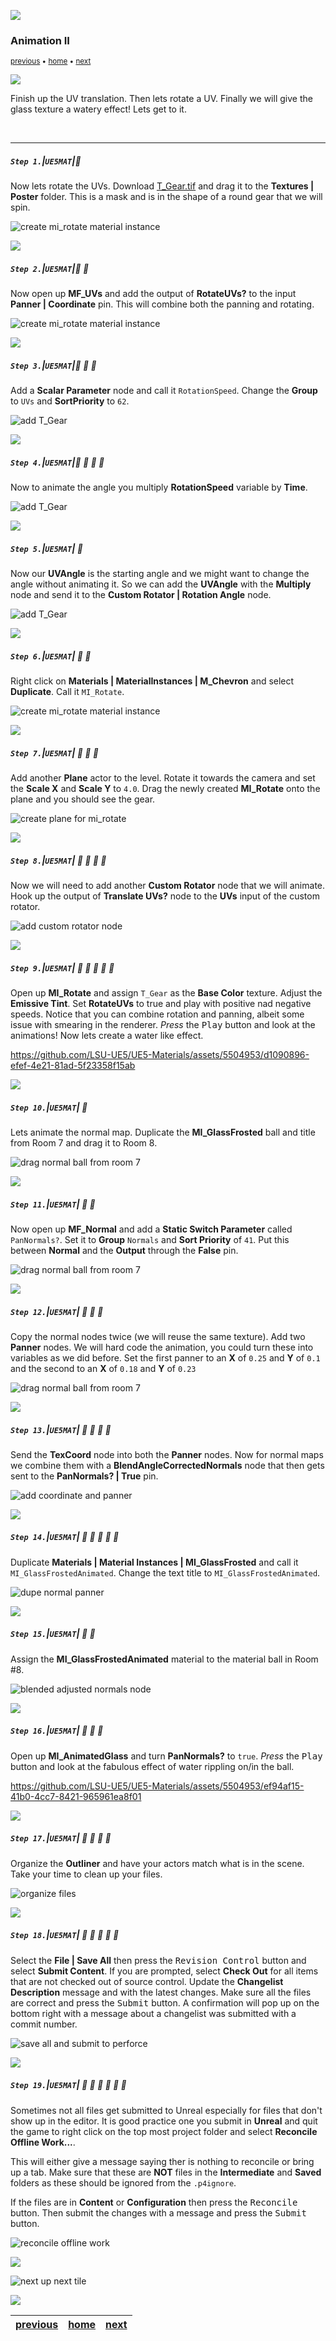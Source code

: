 ![](../images/line3.png)

### Animation II

<sub>[previous](../animation/README.md#user-content-animation) • [home](../README.md#user-content-ue5-intro-to-materials) • [next](../export-textures/README.md#user-content-export-textures)</sub>

![](../images/line3.png)

Finish up the UV translation.  Then lets rotate a UV.  Finally we will give the glass texture a watery effect! Lets get to it.

<br>

---


##### `Step 1.`\|`UE5MAT`|:small_blue_diamond:

Now lets rotate the UVs.  Download [T_Gear.tif](../Assets/T_Gear.tif) and drag it to the **Textures | Poster** folder.  This is a mask and is in the shape of a round gear that we will spin.

![create mi_rotate material instance](images/addGear.png)

![](../images/line2.png)

##### `Step 2.`\|`UE5MAT`|:small_blue_diamond: :small_blue_diamond: 

Now open up **MF_UVs** and add the output of **RotateUVs?** to the input **Panner | Coordinate** pin.  This will combine both the panning and rotating.

![create mi_rotate material instance](images/rotateAndPan.png)

![](../images/line2.png)

##### `Step 3.`\|`UE5MAT`|:small_blue_diamond: :small_blue_diamond: :small_blue_diamond:

Add a **Scalar Parameter** node and call it `RotationSpeed`.  Change the **Group** to `UVs` and **SortPriority** to `62`.

![add T_Gear](images/rotSpeed.png)

![](../images/line2.png)

##### `Step 4.`\|`UE5MAT`|:small_blue_diamond: :small_blue_diamond: :small_blue_diamond: :small_blue_diamond:

Now to animate the angle you multiply **RotationSpeed** variable by **Time**.

![add T_Gear](images/rotTime.png)

![](../images/line2.png)

##### `Step 5.`\|`UE5MAT`| :small_orange_diamond:

Now our **UVAngle** is the starting angle and we might want to change the angle without animating it.  So we can add the **UVAngle** with the **Multiply** node and send it to the **Custom Rotator | Rotation Angle** node.

![add T_Gear](images/addStarting.png)

![](../images/line2.png)

##### `Step 6.`\|`UE5MAT`| :small_orange_diamond: :small_blue_diamond:

Right click on **Materials | MaterialInstances | M_Chevron** and select **Duplicate**.  Call it `MI_Rotate`.

![create mi_rotate material instance](images/miRotate.png)

![](../images/line2.png)

##### `Step 7.`\|`UE5MAT`| :small_orange_diamond: :small_blue_diamond: :small_blue_diamond:

Add another **Plane** actor to the level. Rotate it towards the camera and set the **Scale X** and **Scale Y** to `4.0`.  Drag the newly created **MI_Rotate** onto the plane and you should see the gear.

![create plane for mi_rotate](images/addScalePlane.png)

![](../images/line2.png)

##### `Step 8.`\|`UE5MAT`| :small_orange_diamond: :small_blue_diamond: :small_blue_diamond: :small_blue_diamond:

Now we will need to add another **Custom 
Rotator** node that we will animate.  Hook up the output of **Translate UVs?** node to the **UVs** input of the custom rotator.

![add custom rotator node](images/addCustomRotator.png)

![](../images/line2.png)

##### `Step 9.`\|`UE5MAT`| :small_orange_diamond: :small_blue_diamond: :small_blue_diamond: :small_blue_diamond: :small_blue_diamond:

 Open up **MI_Rotate** and assign `T_Gear` as the **Base Color** texture. Adjust the **Emissive Tint**. Set **RotateUVs** to true and play with positive nad negative speeds.  Notice that you can combine rotation and panning, albeit some issue with smearing in the renderer. *Press* the <kbd>Play</kbd> button and look at the animations!  Now lets create a water like effect.

https://github.com/LSU-UE5/UE5-Materials/assets/5504953/d1090896-efef-4e21-81ad-5f23358f15ab

![](../images/line2.png)

##### `Step 10.`\|`UE5MAT`| :large_blue_diamond:

Lets animate the normal map. Duplicate the **MI_GlassFrosted** ball and title from Room 7 and drag it to Room 8.

![drag normal ball from room 7](images/dupeNormalBall.png)

![](../images/line2.png)

##### `Step 11.`\|`UE5MAT`| :large_blue_diamond: :small_blue_diamond: 

Now open up **MF_Normal** and add a **Static Switch Parameter** called `PanNormals?`. Set it to **Group** `Normals` and **Sort Priority** of `41`.  Put this between **Normal** and the **Output** through the **False** pin.

![drag normal ball from room 7](images/panNormals.png)

![](../images/line2.png)


##### `Step 12.`\|`UE5MAT`| :large_blue_diamond: :small_blue_diamond: :small_blue_diamond: 

Copy the normal nodes twice (we will reuse the same texture). Add two **Panner** nodes.  We will hard code the animation, you could turn these into variables as we did before.  Set the first panner to an **X** of `0.25` and **Y** of `0.1` and the second to an **X** of `0.18` and **Y** of `0.23`

![drag normal ball from room 7](images/finishNormal.png)

![](../images/line2.png)

##### `Step 13.`\|`UE5MAT`| :large_blue_diamond: :small_blue_diamond: :small_blue_diamond:  :small_blue_diamond: 

Send the **TexCoord** node into both the **Panner** nodes. Now for normal maps we combine them with a **BlendAngleCorrectedNormals** node that then gets sent to the **PanNormals? | True** pin.

![add coordinate and panner](images/blendNormals.png)

![](../images/line2.png)

##### `Step 14.`\|`UE5MAT`| :large_blue_diamond: :small_blue_diamond: :small_blue_diamond: :small_blue_diamond:  :small_blue_diamond: 

Duplicate **Materials | Material Instances | MI_GlassFrosted** and call it `MI_GlassFrostedAnimated`.  Change the text title to `MI_GlassFrostedAnimated`.

![dupe normal panner](images/miglassanim.png)

![](../images/line2.png)

##### `Step 15.`\|`UE5MAT`| :large_blue_diamond: :small_orange_diamond: 

Assign the **MI_GlassFrostedAnimated** material to the material ball in Room #8.

![blended adjusted normals node](images/assignMat.png)

![](../images/line2.png)

##### `Step 16.`\|`UE5MAT`| :large_blue_diamond: :small_orange_diamond:   :small_blue_diamond: 

Open up **MI_AnimatedGlass** and turn **PanNormals?** to `true`.  *Press* the <kbd>Play</kbd> button  and look at the fabulous effect of water rippling on/in the ball.

https://github.com/LSU-UE5/UE5-Materials/assets/5504953/ef94af15-41b0-4cc7-8421-965961ea8f01

![](../images/line2.png)

##### `Step 17.`\|`UE5MAT`| :large_blue_diamond: :small_orange_diamond: :small_blue_diamond: :small_blue_diamond:

Organize the **Outliner** and have your actors match what is in the scene.  Take your time to clean up your files.

![organize files](images/organize.png)

![](../images/line2.png)

##### `Step 18.`\|`UE5MAT`| :large_blue_diamond: :small_orange_diamond: :small_blue_diamond: :small_blue_diamond: :small_blue_diamond:

Select the **File | Save All** then press the <kbd>Revision Control</kbd> button and select **Submit Content**.  If you are prompted, select **Check Out** for all items that are not checked out of source control. Update the **Changelist Description** message and with the latest changes. Make sure all the files are correct and press the <kbd>Submit</kbd> button. A confirmation will pop up on the bottom right with a message about a changelist was submitted with a commit number.

![save all and submit to perforce](images/submitP4.png)

![](../images/line2.png)

##### `Step 19.`\|`UE5MAT`| :large_blue_diamond: :small_orange_diamond: :small_blue_diamond: :small_blue_diamond: :small_blue_diamond: :small_blue_diamond:

Sometimes not all files get submitted to Unreal especially for files that don't show up in the editor.  It is good practice one you submit in **Unreal** and quit the game to right click on the top most project folder and select **Reconcile Offline Work...**.

This will either give a message saying ther is nothing to reconcile or bring up a tab.  Make sure that these are **NOT** files in the **Intermediate** and **Saved** folders as these should be ignored from the `.p4ignore`.

If the files are in **Content** or **Configuration** then press the <kbd>Reconcile</kbd> button.  Then submit the changes with a message and press the <kbd>Submit</kbd> button.

![reconcile offline work](images/reconcile.png)

![](../images/line.png)

<!-- <img src="https://via.placeholder.com/1000x100/45D7CA/000000/?text=Next Up - Export Textures"> -->
![next up next tile](images/banner.png)

![](../images/line.png)

| [previous](../animation/README.md#user-content-animation)| [home](../README.md#user-content-ue5-intro-to-materials) | [next](../export-textures/README.md#user-content-export-textures)|
|---|---|---|
